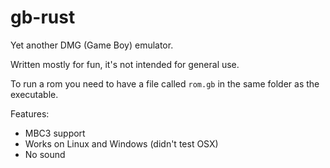 # gb-rust
Yet another DMG (Game Boy) emulator.

Written mostly for fun, it's not intended for general use.

To run a rom you need to have a file called `rom.gb` in the same folder as the executable.

Features:
* MBC3 support
* Works on Linux and Windows (didn't test OSX)
* No sound
